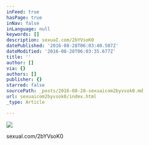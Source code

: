 ```yaml
---
inFeed: true
hasPage: true
inNav: false
inLanguage: null
keywords: []
description: sexuaI.com/2bYVsoK0
datePublished: '2016-08-28T06:03:40.507Z'
dateModified: '2016-08-28T06:03:35.677Z'
title: ''
author: []
via: {}
authors: []
publisher: {}
starred: false
sourcePath: _posts/2016-08-28-sexuaicom2byvsok0.md
url: sexuaicom2byvsok0/index.html
_type: Article

---
```

![](https://the-grid-user-content.s3-us-west-2.amazonaws.com/cb432ca9-dbe6-4db4-ab8a-ec8b077a3b4d.jpg)

sexuaI.com/2bYVsoK0